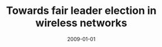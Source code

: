 ---
# Documentation: https://wowchemy.com/docs/managing-content/

title: Towards fair leader election in wireless networks
subtitle: ''
summary: ''
authors:
- Zbigniew J. Gołębiewski
- Marek Klonowski
- Michał Koza
- Mirosław Kutyłowski
tags: []
categories: []
date: '2009-01-01'
lastmod: 2022-10-07T05:13:02Z
featured: false
draft: false

# Featured image
# To use, add an image named `featured.jpg/png` to your page's folder.
# Focal points: Smart, Center, TopLeft, Top, TopRight, Left, Right, BottomLeft, Bottom, BottomRight.
image:
  caption: ''
  focal_point: ''
  preview_only: false

# Projects (optional).
#   Associate this post with one or more of your projects.
#   Simply enter your project's folder or file name without extension.
#   E.g. `projects = ["internal-project"]` references `content/project/deep-learning/index.md`.
#   Otherwise, set `projects = []`.
projects: []
publishDate: '2022-10-07T05:13:01.385038Z'
publication_types:
- '2'
abstract: ''
publication: '*Lecture Notes in Computer Science*'
doi: 10.1007/978-3-642-04383-3_13
---
